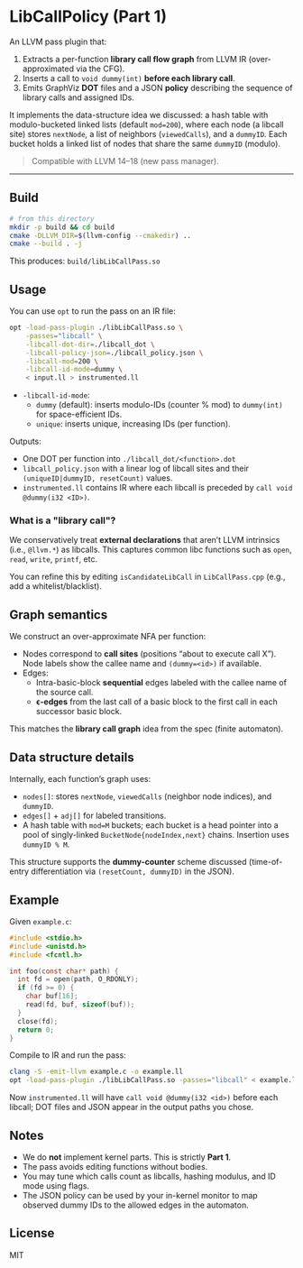 
# LibCallPolicy (Part 1)

An LLVM pass plugin that:
1. Extracts a per-function **library call flow graph** from LLVM IR (over-approximated via the CFG).
2. Inserts a call to `void dummy(int)` **before each library call**.
3. Emits GraphViz **DOT** files and a JSON **policy** describing the sequence of library calls and assigned IDs.

It implements the data-structure idea we discussed: a hash table with modulo-bucketed linked lists (default `mod=200`), where each node (a libcall site) stores `nextNode`, a list of neighbors (`viewedCalls`), and a `dummyID`. Each bucket holds a linked list of nodes that share the same `dummyID` (modulo).

> Compatible with LLVM 14–18 (new pass manager).

---

## Build

```bash
# from this directory
mkdir -p build && cd build
cmake -DLLVM_DIR=$(llvm-config --cmakedir) ..
cmake --build . -j
```

This produces: `build/libLibCallPass.so`

## Usage

You can use `opt` to run the pass on an IR file:

```bash
opt -load-pass-plugin ./libLibCallPass.so \
    -passes="libcall" \
    -libcall-dot-dir=./libcall_dot \
    -libcall-policy-json=./libcall_policy.json \
    -libcall-mod=200 \
    -libcall-id-mode=dummy \
    < input.ll > instrumented.ll
```

- `-libcall-id-mode`:
  - `dummy` (default): inserts modulo-IDs (counter % mod) to `dummy(int)` for space-efficient IDs.
  - `unique`: inserts unique, increasing IDs (per function).

Outputs:
- One DOT per function into `./libcall_dot/<function>.dot`
- `libcall_policy.json` with a linear log of libcall sites and their `(uniqueID|dummyID, resetCount)` values.
- `instrumented.ll` contains IR where each libcall is preceded by `call void @dummy(i32 <ID>)`.

### What is a "library call"?
We conservatively treat **external declarations** that aren’t LLVM intrinsics (i.e., `@llvm.*`) as libcalls. This captures common libc functions such as `open`, `read`, `write`, `printf`, etc.

You can refine this by editing `isCandidateLibCall` in `LibCallPass.cpp` (e.g., add a whitelist/blacklist).

## Graph semantics

We construct an over-approximate NFA per function:

- Nodes correspond to **call sites** (positions “about to execute call X”). Node labels show the callee name and `(dummy=<id>)` if available.
- Edges:
  - Intra-basic-block **sequential** edges labeled with the callee name of the source call.
  - **ϵ-edges** from the last call of a basic block to the first call in each successor basic block.

This matches the **library call graph** idea from the spec (finite automaton).

## Data structure details

Internally, each function’s graph uses:

- `nodes[]`: stores `nextNode`, `viewedCalls` (neighbor node indices), and `dummyID`.
- `edges[]` + `adj[]` for labeled transitions.
- A hash table with `mod=M` buckets; each bucket is a head pointer into a pool of singly-linked
  `BucketNode{nodeIndex,next}` chains. Insertion uses `dummyID % M`.

This structure supports the **dummy-counter** scheme discussed (time-of-entry differentiation via `(resetCount, dummyID)` in the JSON).

## Example

Given `example.c`:

```c
#include <stdio.h>
#include <unistd.h>
#include <fcntl.h>

int foo(const char* path) {
  int fd = open(path, O_RDONLY);
  if (fd >= 0) {
    char buf[16];
    read(fd, buf, sizeof(buf));
  }
  close(fd);
  return 0;
}
```

Compile to IR and run the pass:

```bash
clang -S -emit-llvm example.c -o example.ll
opt -load-pass-plugin ./libLibCallPass.so -passes="libcall" < example.ll > instrumented.ll
```

Now `instrumented.ll` will have `call void @dummy(i32 <id>)` before each libcall; DOT files and JSON appear in the output paths you chose.

## Notes

- We do **not** implement kernel parts. This is strictly **Part 1**.
- The pass avoids editing functions without bodies.
- You may tune which calls count as libcalls, hashing modulus, and ID mode using flags.
- The JSON policy can be used by your in-kernel monitor to map observed dummy IDs to the allowed edges in the automaton.

## License

MIT
